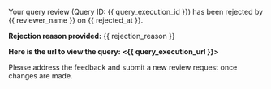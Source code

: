 Your query review (Query ID: {{ query_execution_id }}) has been rejected by {{ reviewer_name }} on {{ rejected_at }}.

**Rejection reason provided:**
{{ rejection_reason }}

**Here is the url to view the query: <{{ query_execution_url }}>**

Please address the feedback and submit a new review request once changes are made.
